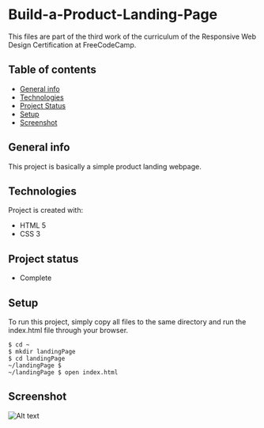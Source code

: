 # Build-a-Product-Landing-Page
This files are part of the third work of the curriculum of the Responsive Web Design Certification at FreeCodeCamp.

## Table of contents
* [General info](#general-info)
* [Technologies](#technologies)
* [Project Status](#project-status)
* [Setup](#setup)
* [Screenshot](#screenshot)

## General info
This project is basically a simple product landing webpage.
	
## Technologies
Project is created with:
* HTML 5
* CSS 3

## Project status
* Complete
	
## Setup
To run this project, simply copy all files to the same directory and run the index.html file through your browser.

```
$ cd ~
$ mkdir landingPage
$ cd landingPage
~/landingPage $
~/landingPage $ open index.html
```

## Screenshot
![Alt text](/landingPage-screenShot.png?raw=true)

